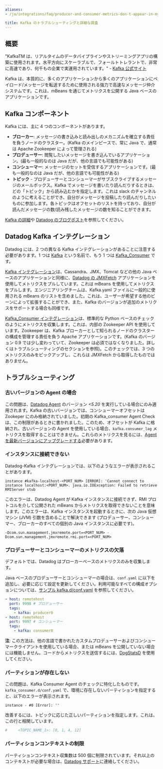 ```yaml
---
aliases:
- /ja/integrations/faq/producer-and-consumer-metrics-don-t-appear-in-my-datadog-application

title: Kafka のトラブルシューティングと詳細な調査
---
```


## 概要

"KafkaTM は、リアルタイムのデータパイプラインやストリーミングアプリの構築に使用されます。水平方向にスケーラブルで、フォールトトレラントで、非常に高速であり、何千もの企業で実運用されています。" - [Kafka 公式サイト][1]

Kafka は、本質的に、多くのアプリケーションから多くのアプリケーションにペイロード/メッセージを転送するために使用される強力で高速なメッセージ仲介システムです。これは、mBeans を通じてメトリクスを公開する Java ベースのアプリケーションです。

## Kafka コンポーネント

Kafka には、主に 4 つのコンポーネントがあります。

* **ブローカー**: メッセージの書き込みと読み出しのメカニズムを確立する責任を負うノードのクラスター。(Kafka のメインピースで、常に Java で、通常は Apache Zookeeper によって管理される)
* **プロデューサー**: 閲覧したいメッセージを書き込んでいるアプリケーション。(最も一般的なのは Java だが、他の言語でも可能性がある)
* **コンシューマー**: メッセージのセットを受信するアプリケーションです。(最も一般的なのは Java だが、他の言語でも可能性がある)
* **トピック** - プロデューサーとコンシューマーがサブスクライブするメッセージのメールボックス。Kafka でメッセージを書いたり読んだりするときは、どの「トピック」から読み込むかを指定します。これは slack のチャンネルのように考えることができ、自分がメッセージを投稿したり読んだりしたいものに参加します。各トピックはオフセットのリストを持っており、自分が読んだメッセージの数/読み残したメッセージの数を知ることができます。

[Kafka の詳細][2]や [Datadog のブログポスト][3]を参照してください。

## Datadog Kafka インテグレーション

Datadog には、2 つの異なる Kafka インテグレーションがあることに注意する必要があります。1 つは [Kafka][4] という名前で、もう 1 つは [Kafka_Consumer][4] です。

[Kafka インテグレーション][4]は、Cassandra、JMX、Tomcat などの他の Java ベースのアプリケーションと同様に、[Datadog の JMXFetch][5] アプリケーションを使用してメトリクスをプルしています。これは mBeans を使用してメトリクスをプルします。エンジニアリングチームは、Kafka.yaml ファイルに一般的に使用される mBeans のリストを含めました。これは、ユーザーが希望する他のビーンによって拡張することができ、また、Kafka のバージョンが追加のメトリクスをサポートする場合も同様です。

[Kafka_Consumer インテグレーション][6]は、標準的な Python ベースのチェックのようにメトリクスを収集します。これは、内部の Zookeeper API を使用しています。Zookeeper は、Kafka ブローカーとして知られるノードのクラスターの構成を管理する責任を負う Apache アプリケーションです。(Kafka のバージョン 0.9 では少し変わっていて、Zookeeper は必須ではなくなりました。詳しくはトラブルシューティングのセクションを参照)。このチェックでは、3 つのメトリクスのみをピックアップし、これらは JMXFetch から取得したものではありません。

## トラブルシューティング

### 古いバージョンの Agent の場合

この問題は、[Datadog Agent][7] のバージョン *<5.20* を実行している場合にのみ適用されます。Kafka の古いバージョンでは、コンシューマーオフセットは Zookeper にのみ格納されていました。初期の Kafka_consumer Agent Check は、この制限があるときに書かれました。このため、オフセットが Kafka に格納され、古いバージョンの Agent を使用している場合、`kafka.consumer_lag` メトリクスを取得することはできません。これらのメトリクスを見るには、[Agent を最新バージョンにアップグレードする][8]必要があります。

### インスタンスに接続できない

Datadog-Kafka インテグレーションでは、以下のようなエラーが表示されることがあります。

```text
instance #kafka-localhost-<PORT_NUM> [ERROR]: 'Cannot connect to instance localhost:<PORT_NUM>. java.io.IOException: Failed to retrieve RMIServer stub
```

このエラーは、Datadog Agent が Kafka インスタンスに接続できず、RMI プロトコルを介して公開された mBeans からメトリクスを取得できないことを意味します。このエラーは、Kafka インスタンスを起動するときに、次の Java 仮想マシン (JVM) 引数を含めることで解決できます (プロデューサー、コンシューマー、ブローカーのすべての個別の Java インスタンスに必要です)。

```text
-Dcom.sun.management.jmxremote.port=<PORT_NUM> -Dcom.sun.management.jmxremote.rmi.port=<PORT_NUM>
```

### プロデューサーとコンシューマーのメトリクスの欠落

デフォルトでは、Datadog はブローカーベースのメトリクスのみを収集します。

Java ベースのプロデューサーとコンシューマーの場合は、`conf.yaml` に以下を追加し、必要に応じて設定を更新してください。利用可能なすべての構成オプションについては、[サンプル kafka.d/conf.yaml][9] を参照してください。
```yaml
- host: remotehost
  port: 9998 # プロデューサー
  tags:
    - kafka: producer0
- host: remotehost
  port: 9997 # コンシューマー
  tags:
    - kafka: consumer0
```

**注**: この方法は、他の言語で書かれたカスタムプロデューサーおよびコンシューマークライアントを使用している場合、または mBeans を公開していない場合には機能しません。コードからメトリクスを送信するには、[DogStatsD][10] を使用してください。

### パーティションが存在しない

この問題は、Kafka Consumer Agent のチェックに特化したものです。`kafka_consumer.d/conf.yaml` で、環境に存在しないパーティションを指定すると、以下のエラーが表示されます。

```text
instance - #0 [Error]: ''
```

改善するには、トピックに応じた正しいパーティションを指定します。これは、この行と相関しています。

```yaml
#     <TOPIC_NAME_1>: [0, 1, 4, 12]
```

### パーティションコンテキストの制限

パーティションコンテキスト収集数は 500 個に制限されています。それ以上のコンテキストが必要な場合は、[Datadog サポート][11]に連絡してください。

[1]: https://kafka.apache.org
[2]: https://sookocheff.com/post/kafka/kafka-in-a-nutshell
[3]: https://www.datadoghq.com/blog/monitoring-kafka-performance-metrics
[4]: /ja/integrations/kafka/
[5]: https://github.com/DataDog/jmxfetch
[6]: /ja/integrations/kafka/#agent-check-kafka-consumer
[7]: /ja/agent/
[8]: /ja/agent/versions/upgrade_to_agent_v6/
[9]: https://github.com/DataDog/integrations-core/blob/master/kafka/datadog_checks/kafka/data/conf.yaml.example
[10]: /ja/developers/dogstatsd/
[11]: /ja/help/
